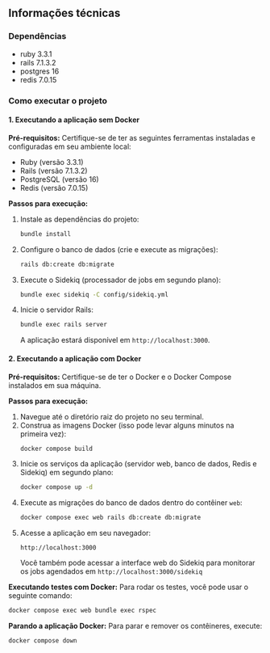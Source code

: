 ## Informações técnicas

### Dependências
- ruby 3.3.1
- rails 7.1.3.2
- postgres 16
- redis 7.0.15

### Como executar o projeto

#### 1. Executando a aplicação sem Docker

**Pré-requisitos:**
Certifique-se de ter as seguintes ferramentas instaladas e configuradas em seu ambiente local:
- Ruby (versão 3.3.1)
- Rails (versão 7.1.3.2)
- PostgreSQL (versão 16)
- Redis (versão 7.0.15)

**Passos para execução:**
1. Instale as dependências do projeto:
   ```bash
   bundle install
   ```
2. Configure o banco de dados (crie e execute as migrações):
   ```bash
   rails db:create db:migrate
   ```
3. Execute o Sidekiq (processador de jobs em segundo plano):
   ```bash
   bundle exec sidekiq -C config/sidekiq.yml
   ```
4. Inicie o servidor Rails:
   ```bash
   bundle exec rails server
   ```
   A aplicação estará disponível em `http://localhost:3000`.

#### 2. Executando a aplicação com Docker

**Pré-requisitos:**
Certifique-se de ter o Docker e o Docker Compose instalados em sua máquina.

**Passos para execução:**
1. Navegue até o diretório raiz do projeto no seu terminal.
2. Construa as imagens Docker (isso pode levar alguns minutos na primeira vez):
   ```bash
   docker compose build
   ```
3. Inicie os serviços da aplicação (servidor web, banco de dados, Redis e Sidekiq) em segundo plano:
   ```bash
   docker compose up -d
   ```
4. Execute as migrações do banco de dados dentro do contêiner `web`:
   ```bash
   docker compose exec web rails db:create db:migrate
   ```
5. Acesse a aplicação em seu navegador:
   ```
   http://localhost:3000
   ```
   Você também pode acessar a interface web do Sidekiq para monitorar os jobs agendados em `http://localhost:3000/sidekiq` 

**Executando testes com Docker:**
Para rodar os testes, você pode usar o seguinte comando:
```bash
docker compose exec web bundle exec rspec
```

**Parando a aplicação Docker:**
Para parar e remover os contêineres, execute:
```bash
docker compose down
```
